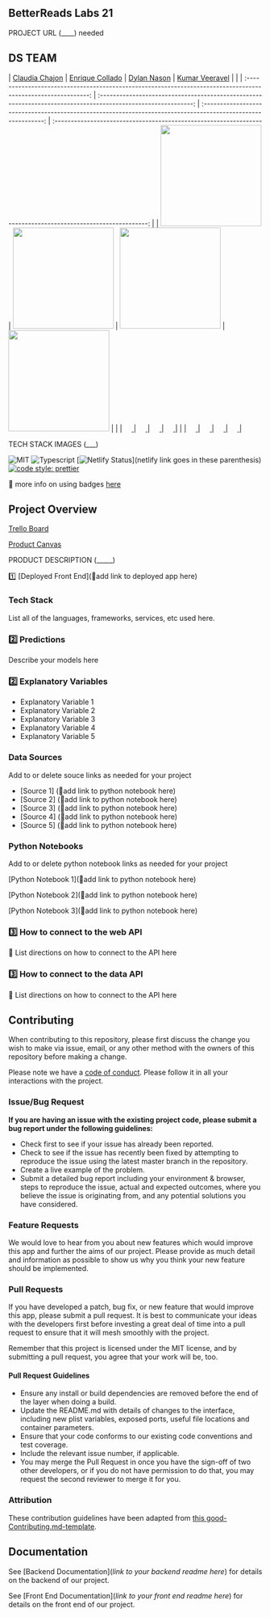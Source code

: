 



## BetterReads Labs 21
PROJECT URL (____) needed

## DS TEAM


|                                       [Claudia Chajon](https://github.com/claudiasofiac)                                        |                                       [Enrique Collado](https://github.com/fwenchino)                                        |                                       [Dylan Nason](https://github.com/DNason1999)                                        |                                       [Kumar Veeravel](https://github.com/mvkumar14)                                        |                                                                               |
| :-----------------------------------------------------------------------------------------------------------: | :-----------------------------------------------------------------------------------------------------------: | :-----------------------------------------------------------------------------------------------------------: | :-----------------------------------------------------------------------------------------------------------: | 
|                      [<img src="https://avatars1.githubusercontent.com/u/53544970?s=460&v=4" width = "200" />](https://github.com/claudiasofiac)                       |                      [<img src="https://avatars2.githubusercontent.com/u/7489370?s=460&v=4" width = "200" />](https://github.com/fwenchino)                       |                      [<img src="https://ca.slack-edge.com/T4JUEB3ME-UNK2RLD3P-2d36559d35c0-512" width = "200" />](https://github.com/DNason1999)                       |                      [<img src="https://avatars0.githubusercontent.com/u/45538556?s=460&v=4" width = "200" />](https://github.com/mvkumar14)                       |                                           |
|                 [<img src="https://github.com/favicon.ico" width="15"> ](https://github.com/claudiasofiac)                 |            [<img src="https://github.com/favicon.ico" width="15"> ](https://github.com/fwenchino)             |           [<img src="https://github.com/favicon.ico" width="15"> ](https://github.com/DNason1999)            |          [<img src="https://github.com/favicon.ico" width="15"> ](https://github.com/mvkumar14)           |                         |
| [ <img src="https://static.licdn.com/sc/h/al2o9zrvru7aqj8e1x2rzsrca" width="15"> ](https://www.linkedin.com/in/claudia-chajon-129ab8197) | [ <img src="https://static.licdn.com/sc/h/al2o9zrvru7aqj8e1x2rzsrca" width="15"> ](https://www.linkedin.com/in/enrique-collado-fernández-b649504b) | [ <img src="https://static.licdn.com/sc/h/al2o9zrvru7aqj8e1x2rzsrca" width="15"> ](https://www.linkedin.com/in/dylan-nason-768001171) | [ <img src="https://static.licdn.com/sc/h/al2o9zrvru7aqj8e1x2rzsrca" width="15"> ](https://www.linkedin.com/in/in/kumar-veeravel-b8a70a4a) |  


TECH STACK IMAGES (___)

![MIT](https://img.shields.io/packagist/l/doctrine/orm.svg)
![Typescript](https://img.shields.io/npm/types/typescript.svg?style=flat)
[![Netlify Status](https://api.netlify.com/api/v1/badges/b5c4db1c-b10d-42c3-b157-3746edd9e81d/deploy-status)](netlify link goes in these parenthesis)
[![code style: prettier](https://img.shields.io/badge/code_style-prettier-ff69b4.svg?style=flat-square)](https://github.com/prettier/prettier)

🚫 more info on using badges [here](https://github.com/badges/shields)

## Project Overview


 [Trello Board](https://trello.com/b/pfNUGgG3/betterreads)

 [Product Canvas](https://www.notion.so/betterReads-66b5ba5a4c7e4036ab786e10b8c2de4d)

PRODUCT DESCRIPTION (_____)



1️⃣ [Deployed Front End](🚫add link to deployed app here)

### Tech Stack

 List all of the languages, frameworks, services, etc used here.

### 2️⃣ Predictions

 Describe your models here

### 2️⃣ Explanatory Variables

-   Explanatory Variable 1
-   Explanatory Variable 2
-   Explanatory Variable 3
-   Explanatory Variable 4
-   Explanatory Variable 5

### Data Sources
  Add to or delete souce links as needed for your project


-   [Source 1] (🚫add link to python notebook here)
-   [Source 2] (🚫add link to python notebook here)
-   [Source 3] (🚫add link to python notebook here)
-   [Source 4] (🚫add link to python notebook here)
-   [Source 5] (🚫add link to python notebook here)

### Python Notebooks

  Add to or delete python notebook links as needed for your project

[Python Notebook 1](🚫add link to python notebook here)

[Python Notebook 2](🚫add link to python notebook here)

[Python Notebook 3](🚫add link to python notebook here)

### 3️⃣ How to connect to the web API

🚫 List directions on how to connect to the API here

### 3️⃣ How to connect to the data API

🚫 List directions on how to connect to the API here

## Contributing

When contributing to this repository, please first discuss the change you wish to make via issue, email, or any other method with the owners of this repository before making a change.

Please note we have a [code of conduct](./code_of_conduct.md.md). Please follow it in all your interactions with the project.

### Issue/Bug Request

 **If you are having an issue with the existing project code, please submit a bug report under the following guidelines:**
 - Check first to see if your issue has already been reported.
 - Check to see if the issue has recently been fixed by attempting to reproduce the issue using the latest master branch in the repository.
 - Create a live example of the problem.
 - Submit a detailed bug report including your environment & browser, steps to reproduce the issue, actual and expected outcomes,  where you believe the issue is originating from, and any potential solutions you have considered.

### Feature Requests

We would love to hear from you about new features which would improve this app and further the aims of our project. Please provide as much detail and information as possible to show us why you think your new feature should be implemented.

### Pull Requests

If you have developed a patch, bug fix, or new feature that would improve this app, please submit a pull request. It is best to communicate your ideas with the developers first before investing a great deal of time into a pull request to ensure that it will mesh smoothly with the project.

Remember that this project is licensed under the MIT license, and by submitting a pull request, you agree that your work will be, too.

#### Pull Request Guidelines

- Ensure any install or build dependencies are removed before the end of the layer when doing a build.
- Update the README.md with details of changes to the interface, including new plist variables, exposed ports, useful file locations and container parameters.
- Ensure that your code conforms to our existing code conventions and test coverage.
- Include the relevant issue number, if applicable.
- You may merge the Pull Request in once you have the sign-off of two other developers, or if you do not have permission to do that, you may request the second reviewer to merge it for you.

### Attribution

These contribution guidelines have been adapted from [this good-Contributing.md-template](https://gist.github.com/PurpleBooth/b24679402957c63ec426).

## Documentation

See [Backend Documentation](_link to your backend readme here_) for details on the backend of our project.

See [Front End Documentation](_link to your front end readme here_) for details on the front end of our project.

